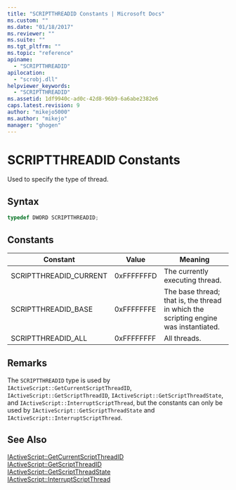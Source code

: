 ```yaml
---
title: "SCRIPTTHREADID Constants | Microsoft Docs"
ms.custom: ""
ms.date: "01/18/2017"
ms.reviewer: ""
ms.suite: ""
ms.tgt_pltfrm: ""
ms.topic: "reference"
apiname: 
  - "SCRIPTTHREADID"
apilocation: 
  - "scrobj.dll"
helpviewer_keywords: 
  - "SCRIPTTHREADID"
ms.assetid: 1df9940c-ad0c-42d8-96b9-6a6abe2382e6
caps.latest.revision: 9
author: "mikejo5000"
ms.author: "mikejo"
manager: "ghogen"
---
```

# SCRIPTTHREADID Constants
Used to specify the type of thread.  
  
## Syntax  
  
```cpp
typedef DWORD SCRIPTTHREADID;  
```  
  
## Constants  
  
|Constant|Value|Meaning|  
|--------------|-----------|-------------|  
|SCRIPTTHREADID_CURRENT|0xFFFFFFFD|The currently executing thread.|  
|SCRIPTTHREADID_BASE|0xFFFFFFFE|The base thread; that is, the thread in which the scripting engine was instantiated.|  
|SCRIPTTHREADID_ALL|0xFFFFFFFF|All threads.|  
  
## Remarks  
 The `SCRIPTTHREADID` type is used by `IActiveScript::GetCurrentScriptThreadID`, `IActiveScript::GetScriptThreadID`, `IActiveScript::GetScriptThreadState`, and `IActiveScript::InterruptScriptThread`, but the constants can only be used by `IActiveScript::GetScriptThreadState` and `IActiveScript::InterruptScriptThread`.  
  
## See Also  
 [IActiveScript::GetCurrentScriptThreadID](../../winscript/reference/iactivescript-getcurrentscriptthreadid.md)   
 [IActiveScript::GetScriptThreadID](../../winscript/reference/iactivescript-getscriptthreadid.md)   
 [IActiveScript::GetScriptThreadState](../../winscript/reference/iactivescript-getscriptthreadstate.md)   
 [IActiveScript::InterruptScriptThread](../../winscript/reference/iactivescript-interruptscriptthread.md)